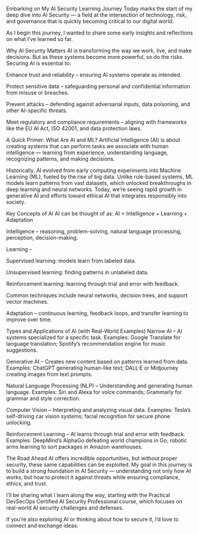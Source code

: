 Embarking on My AI Security Learning Journey
Today marks the start of my deep dive into AI Security — a field at the intersection of technology, risk, and governance that is quickly becoming critical to our digital world.

As I begin this journey, I wanted to share some early insights and reflections on what I’ve learned so far.

Why AI Security Matters
AI is transforming the way we work, live, and make decisions. But as these systems become more powerful, so do the risks. Securing AI is essential to:

Enhance trust and reliability – ensuring AI systems operate as intended.

Protect sensitive data – safeguarding personal and confidential information from misuse or breaches.

Prevent attacks – defending against adversarial inputs, data poisoning, and other AI-specific threats.

Meet regulatory and compliance requirements – aligning with frameworks like the EU AI Act, ISO 42001, and data protection laws.

A Quick Primer: What Are AI and ML?
Artificial Intelligence (AI) is about creating systems that can perform tasks we associate with human intelligence — learning from experience, understanding language, recognizing patterns, and making decisions.

Historically, AI evolved from early computing experiments into Machine Learning (ML), fueled by the rise of big data. Unlike rule-based systems, ML models learn patterns from vast datasets, which unlocked breakthroughs in deep learning and neural networks. Today, we’re seeing rapid growth in generative AI and efforts toward ethical AI that integrates responsibly into society.

Key Concepts of AI
AI can be thought of as:
AI = Intelligence + Learning + Adaptation

Intelligence – reasoning, problem-solving, natural language processing, perception, decision-making.

Learning –

Supervised learning: models learn from labeled data.

Unsupervised learning: finding patterns in unlabeled data.

Reinforcement learning: learning through trial and error with feedback.

Common techniques include neural networks, decision trees, and support vector machines.

Adaptation – continuous learning, feedback loops, and transfer learning to improve over time.

Types and Applications of AI (with Real-World Examples)
Narrow AI – AI systems specialized for a specific task.
Examples: Google Translate for language translation; Spotify’s recommendation engine for music suggestions.

Generative AI – Creates new content based on patterns learned from data.
Examples: ChatGPT generating human-like text; DALL·E or Midjourney creating images from text prompts.

Natural Language Processing (NLP) – Understanding and generating human language.
Examples: Siri and Alexa for voice commands; Grammarly for grammar and style correction.

Computer Vision – Interpreting and analyzing visual data.
Examples: Tesla’s self-driving car vision systems; facial recognition for secure phone unlocking.

Reinforcement Learning – AI learns through trial and error with feedback.
Examples: DeepMind’s AlphaGo defeating world champions in Go; robotic arms learning to sort packages in Amazon warehouses.

The Road Ahead
AI offers incredible opportunities, but without proper security, these same capabilities can be exploited. My goal in this journey is to build a strong foundation in AI Security — understanding not only how AI works, but how to protect it against threats while ensuring compliance, ethics, and trust.

I’ll be sharing what I learn along the way, starting with the Practical DevSecOps Certified AI Security Professional course, which focuses on real-world AI security challenges and defenses.

If you’re also exploring AI or thinking about how to secure it, I’d love to connect and exchange ideas.

